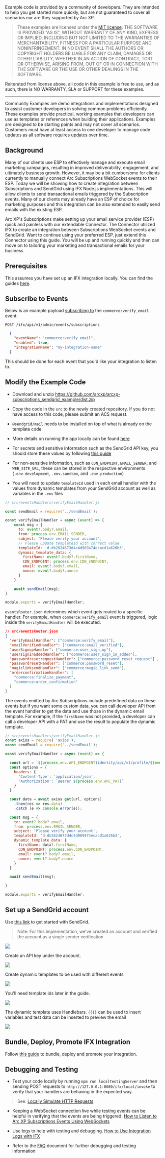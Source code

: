 Example code is provided by a community of developers. They are intended to help you get started more quickly, but are not guaranteed to cover all scenarios nor are they supported by Arc XP.

> These examples are licensed under the [MIT license](https://mit-license.org/): THE SOFTWARE IS PROVIDED "AS IS", WITHOUT WARRANTY OF ANY KIND, EXPRESS OR IMPLIED, INCLUDING BUT NOT LIMITED TO THE WARRANTIES OF MERCHANTABILITY, FITNESS FOR A PARTICULAR PURPOSE AND NONINFRINGEMENT. IN NO EVENT SHALL THE AUTHORS OR COPYRIGHT HOLDERS BE LIABLE FOR ANY CLAIM, DAMAGES OR OTHER LIABILITY, WHETHER IN AN ACTION OF CONTRACT, TORT OR OTHERWISE, ARISING FROM, OUT OF OR IN CONNECTION WITH THE SOFTWARE OR THE USE OR OTHER DEALINGS IN THE SOFTWARE.

Reiterated from license above, all code in this example is free to use, and as such, there is NO WARRANTY, SLA or SUPPORT for these examples.

----

Community Examples are demo integrations and implementations designed to assist customer developers in solving common problems efficiently. These examples provide practical, working examples that developers can use as templates or references when building their applications. Examples are designed to be starting points and may not cover all scenarios. Customers must have at least access to one developer to manage code updates as all software requires updates over time.

## Background

Many of our clients use ESP to effectively manage and execute email marketing campaigns, resulting in improved deliverability, engagement, and ultimately business growth. However, it may be a bit cumbersome for clients currently to manually connect Arc Subscriptions WebSocket events to their ESP. Today we will be showing how to create integration between Subscriptions and SendGrid using IFX Node.js implementations. This will allow clients to send transactional emails triggered by the Subscription events. Many of our clients may already have an ESP of choice for marketing purposes and this integration can be also extended to easily send emails with the existing ESP. 

Arc XP's Subscriptions make setting up your email service provider (ESP) quick and painless with our extendable Connector. The Connector utilized IFX to create an integration between Subscriptions WebSocket events and SendGrid. Want to continue using your preferred ESP, just extend this Connector using this guide. You will be up and running quickly and then can move on to tailoring your marketing and transactional emails for your business.

## Prerequisites

This assumes you have set up an IFX integration locally. You can find the guides <a href="https://dev.arcxp.com/integrations/ifx-list-of-guides-resources/" target="_blank">here</a>.

## Subscribe to Events

Below is an example payload <a href="https://dev.arcxp.com/integrations/events/ifx-events/#subscribing-to-an-event/" target="_blank">subscribing to</a> the `commerce:verify_email` event:

`POST /ifx/api/v1/admin/events/subscriptions`
  ```json
    {
      "eventName": "commerce:verify_email",
      "enabled": true,
      "integrationName": "my-integration-name"
    }
  ```

This should be done for each event that you'd like your integration to listen to.

## Modify the Example Code

* Download and unzip <a href="https://github.com/arcxp/arcxp-subscriptions_sendgrid_example/dist.zip" target="_blank">https://github.com/arcxp/arcxp-subscriptions_sendgrid_example/dist.zip</a>

* Copy the code in the `src` to the newly created repository. If you do not have access to this code, please submit an ACS request.

* `@sendgrid/mail` needs to be installed on top of what is already on the template code

* More details on running the app locally can be found <a href="https://dev.arcxp.com/integrations/how-to-guides/locally-simulate-http-requests/" target="_blank">here</a>

* For secrets and sensitive information such as the SendGrid API key, you should store these values by following <a href="https://dev.arcxp.com/integrations/secrets/create-a-secure-secret-and-use-within-your-integration/" target="_blank">this guide</a>

* For non-sensitive information, such as `CDN_ENDPOINT`, `EMAIL_SENDER`, and `WEB_SITE_URL`, these can be stored in the respective environments (`.env.development`, `.env.sandbox`, and `.env.production`)

* You will need to update `templateId` used in each email handler with the values from dynamic templates from your SendGrid account as well as variables in the `.env` files


```javascript
// src/eventsHandlers/verifyEmailHandler.js

const sendEmail = require('../sendEmail');

const verifyEmailHandler = async (event) => {
    const msg = {
      to: event?.body?.email,
      from: process.env.EMAIL_SENDER,
      subject: 'Please verify your account',
      // Please update templateId with correct value
      templateId: 'd-db2624673d4c4d989474ecacd1a626b3',
      dynamic_template_data: {
        firstName: event?.body?.firstName,
        CDN_ENDPOINT: process.env.CDN_ENDPOINT,
        email: event?.body?.email,
        nonce: event?.body?.nonce
      }
    }

    await sendEmail(msg);
}

module.exports = verifyEmailHandler;
```

`eventsRouter.json` determines which event gets routed to a specific handler. For example, when `commerce:verify_email` event is triggered, logic inside the `verifyEmailHandler` will be executed.

```json
// src/eventsRouter.json
{
  "verifyEmailHandler": ["commerce:verify_email"],
  "emailVerifiedHandler": ["commerce:email_verified"],
  "userSignupHandler": ["commerce:user_sign_up"],
  "usersigninaddedHandler": ["commerce:user_sign_in_added"],
  "passwordresetrequestHandler": ["commerce:password_reset_request"] ,
  "passwordresetHandler": ["commerce:password_reset"],
  "magiclinksendHandler": ["commerce:magic_link_send"],
  "orderconfirmationHandler": [
    "commerce:finalize_payment",
    "commerce:order_confirmation"
  ]
}
```

The events emitted by Arc Subscriptions include predefined data on these events but if you want some custom data, you can call developer API from the event handler to get the data and use those in the dynamic email template. For example, if the `firstName` was not provided, a developer can call a developer API with a PAT and use the result to populate the dynamic template.

```js
// src/eventsHandlers/verifyEmailHandler.js
const axios = require( 'axios');
const sendEmail = require('../sendEmail');

const verifyEmailHandler = async (event) => {

  const url = `${process.env.API_ENDPOINT}identity/api/v1/profile/${event?.body?.uuid}`
  const options = {
    headers: {
      'Content-Type': 'application/json',
      'Authorization': `Bearer ${process.env.ARC_PAT}`
    }
  }

  const data = await axios get(url, options)
    .then(res => res.data)
    .catch (e => console.error(e));

  const msg = {
    to: event?.body?.email,
    from: process.env.EMAIL_SENDER,
    subject: 'Please verify your account',
    templateId: 'd-db2624673d4c4d989474ecacd1a626b3',
    dynamic_template_data: {
      firstName: data?.firstName,
      CDN_ENDPOINT: process.env.CDN_ENDPOINT,
      email: event?.body?.email,
      nonce: event?.body?.nonce
    }
  }

  await sendEmail(msg);

}

module.exports = verifyEmailHandler;
```



## Set up a SendGrid account

Use <a href="https://docs.sendgrid.com/for-developers/sending-email/api-getting-started" target="_blank">this link</a> to get started with SendGrid.

> Note: For this implementation, we've created an account and verified the account as a single sender verification.

![](images/KB0011150-7.png)

Create an API key under the account.

![](images/KB0011150-8.png)

Create dynamic templates to be used with different events

![](images/KB0011150-9.jpeg)

You'll need template ids later in the guide.

![](images/KB0011150-10.jpeg)

The dynamic template uses Handlebars. `{{}}` can be used to insert variables and test data can be inserted to preview the email

![](images/KB0011150-11.png)

## Bundle, Deploy, Promote IFX Integration

Follow <a href="https://dev.arcxp.com/integrations/bundle-deployment-workflow/" target="_blank">this guide</a> to bundle, deploy and promote your integration.

## Debugging and Testing

* Test your code locally by running `npm run localTestingServer` and then sending POST requests to `http://127.0.0.1:8080/ifx/local/invoke` to verify that your handlers are behaving in the expected way.
> See: <a href="https://dev.arcxp.com/integrations/how-to-guides/locally-simulate-http-requests/" target="_blank">Locally Simulate HTTP Requests</a>

* Keeping a WebSocket connection live while testing events can be helpful in verifying that the events are being triggered. <a href="https://dev.arcxp.com/subscriptions/identity/build/ifx-email-service-provider-integration-and-websocket-events/#how-to-listen-to-websocket-events" target="_blank">How to Listen to Arc XP Subscriptions Events Using WebSockets</a>

* Use logs to help with testing and debugging. <a href="https://dev.arcxp.com/integrations/logs-metrics/integration-logs-ui/" target="_blank">How to Use Integration Logs with IFX</a>

* Refer to the [FAQ](https://dev.arcxp.com/integrations/ifx-faqs-troubleshooting-best-practices/) document for further debugging and testing information

